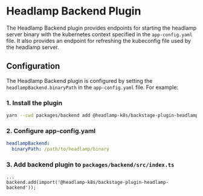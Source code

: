 # Headlamp Backend Plugin

The Headlamp Backend plugin provides endpoints for 
starting the headlamp server binary with the kubernetes context specified in the `app-config.yaml` file. It also provides an endpoint for refreshing the kubeconfig file used by the headlamp server.


## Configuration

The Headlamp Backend plugin is configured by setting the `headlampBackend.binaryPath` in the `app-config.yaml` file. For example:


### 1. Install the plugin
```bash
yarn --cwd packages/backend add @headlamp-k8s/backstage-plugin-headlamp-backend
```

### 2. Configure app-config.yaml
```yaml
headlampBackend:
  binaryPath: /path/to/headlamp/binary
```

### 3. Add backend plugin to `packages/backend/src/index.ts`

```
...
backend.add(import('@headlamp-k8s/backstage-plugin-headlamp-backend'));
```
